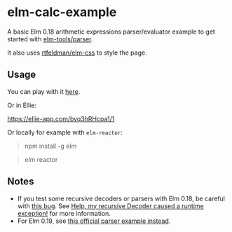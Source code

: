 # elm-calc-example

A basic Elm 0.18 arithmetic expressions parser/evaluator example to get started with [elm-tools/parser](http://package.elm-lang.org/packages/elm-tools/parser/latest).

It also uses [rtfeldman/elm-css](http://package.elm-lang.org/packages/rtfeldman/elm-css/latest) to style the page.

## Usage

You can play with it [here](https://rlefevre.github.io/elm-calc-example/).

Or in Ellie:

https://ellie-app.com/bvq3hRHcpa1/1

Or locally for example with `elm-reactor`:

> npm install -g elm

> elm reactor

## Notes

* If you test some recursive decoders or parsers with Elm 0.18, be careful with [this bug](https://github.com/elm-lang/elm-compiler/issues/1591).
See [Help, my recursive Decoder caused a runtime exception!](https://blog.ilias.xyz/help-my-recursive-decoder-caused-a-runtime-exception-453d46a99e1e) for more information.
* For Elm 0.19, see [this official parser example instead](https://github.com/elm/parser/blob/1.0.0/examples/Math.elm).

